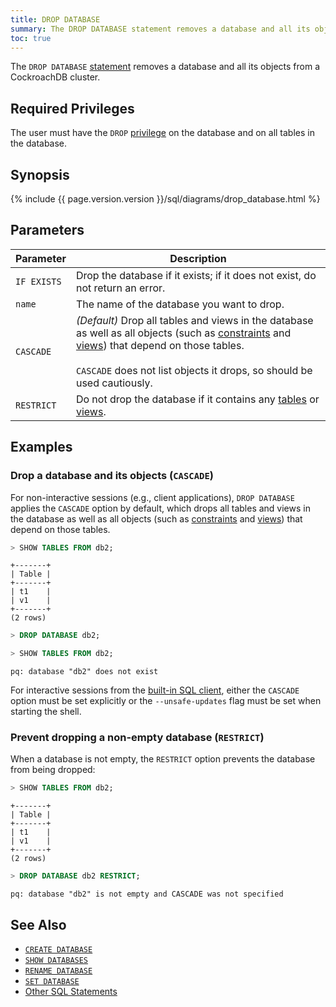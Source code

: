 ```yaml
---
title: DROP DATABASE
summary: The DROP DATABASE statement removes a database and all its objects from a CockroachDB cluster.
toc: true
---
```


The `DROP DATABASE` [statement](sql-statements.html) removes a database and all its objects from a CockroachDB cluster.


## Required Privileges

The user must have the `DROP` [privilege](privileges.html) on the database and on all tables in the database.

## Synopsis

<div>
{%  include {{  page.version.version  }}/sql/diagrams/drop_database.html %}
</div>

## Parameters

Parameter | Description
----------|------------
`IF EXISTS`   | Drop the database if it exists; if it does not exist, do not return an error.
`name`  | The name of the database you want to drop.
`CASCADE` | _(Default)_ Drop all tables and views in the database as well as all objects (such as [constraints](constraints.html) and [views](views.html)) that depend on those tables.<br><br>`CASCADE` does not list objects it drops, so should be used cautiously.
`RESTRICT` | Do not drop the database if it contains any [tables](create-table.html) or [views](create-view.html).

## Examples

### Drop a database and its objects (`CASCADE`)

For non-interactive sessions (e.g., client applications), `DROP DATABASE` applies the `CASCADE` option by default, which drops all tables and views in the database as well as all objects (such as [constraints](constraints.html) and [views](views.html)) that depend on those tables.

~~~ sql
> SHOW TABLES FROM db2;
~~~

~~~
+-------+
| Table |
+-------+
| t1    |
| v1    |
+-------+
(2 rows)
~~~

~~~ sql
> DROP DATABASE db2;
~~~

~~~ sql
> SHOW TABLES FROM db2;
~~~

~~~
pq: database "db2" does not exist
~~~

For interactive sessions from the [built-in SQL client](use-the-built-in-sql-client.html), either the `CASCADE` option must be set explicitly or the `--unsafe-updates` flag must be set when starting the shell.

### Prevent dropping a non-empty database (`RESTRICT`)

When a database is not empty, the `RESTRICT` option prevents the database from being dropped:

~~~ sql
> SHOW TABLES FROM db2;
~~~

~~~
+-------+
| Table |
+-------+
| t1    |
| v1    |
+-------+
(2 rows)
~~~

~~~ sql
> DROP DATABASE db2 RESTRICT;
~~~

~~~
pq: database "db2" is not empty and CASCADE was not specified
~~~

## See Also

- [`CREATE DATABASE`](create-database.html)
- [`SHOW DATABASES`](show-databases.html)
- [`RENAME DATABASE`](rename-database.html)
- [`SET DATABASE`](set-vars.html)
- [Other SQL Statements](sql-statements.html)
